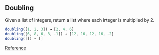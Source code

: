 ## Doubling

Given a list of integers, return a list where each integer is multiplied by 2.

```js
doubling([1, 2, 3]) → [2, 4, 6]
doubling([6, 8, 6, 8, -1]) → [12, 16, 12, 16, -2]
doubling([]) → []
```

[Reference](https://codingbat.com/prob/p117665)